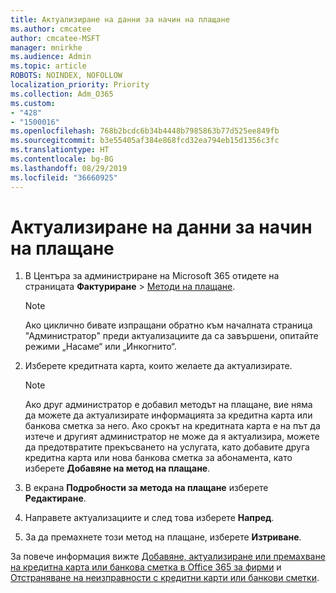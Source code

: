 ```yaml
---
title: Актуализиране на данни за начин на плащане
ms.author: cmcatee
author: cmcatee-MSFT
manager: mnirkhe
ms.audience: Admin
ms.topic: article
ROBOTS: NOINDEX, NOFOLLOW
localization_priority: Priority
ms.collection: Adm_O365
ms.custom:
- "428"
- "1500016"
ms.openlocfilehash: 768b2bcdc6b34b4448b7985863b77d525ee849fb
ms.sourcegitcommit: b3e55405af384e868fcd32ea794eb15d1356c3fc
ms.translationtype: HT
ms.contentlocale: bg-BG
ms.lasthandoff: 08/29/2019
ms.locfileid: "36660925"
---
```

# <a name="update-payment-details"></a>Актуализиране на данни за начин на плащане

1. В Центъра за администриране на Microsoft 365 отидете на страницата **Фактуриране** \> [Методи на плащане](https://go.microsoft.com/fwlink/p/?linkid=2018806).

    > [!NOTE]
    > Ако циклично бивате изпращани обратно към началната страница "Администратор" преди актуализациите да са завършени, опитайте режими „Насаме“ или „Инкогнито“.
  
2. Изберете кредитната карта, които желаете да актуализирате.

    > [!NOTE]
    > Ако друг администратор е добавил методът на плащане, вие няма да можете да актуализирате информацията за кредитна карта или банкова сметка за него. Ако срокът на кредитната карта е на път да изтече и другият администратор не може да я актуализира, можете да предотвратите прекъсването на услугата, като добавите друга кредитна карта или нова банкова сметка за абонамента, като изберете **Добавяне на метод на плащане**.
  
3. В екрана **Подробности за метода на плащане** изберете **Редактиране**.

4. Направете актуализациите и след това изберете **Напред**.

5. За да премахнете този метод на плащане, изберете **Изтриване**.

За повече информация вижте [Добавяне, актуализиране или премахване на кредитна карта или банкова сметка в Office 365 за фирми](https://docs.microsoft.com/office365/admin/subscriptions-and-billing/add-update-or-remove-credit-card-or-bank-account) и [Отстраняване на неизправности с кредитни карти или банкови сметки](https://docs.microsoft.com/office365/admin/subscriptions-and-billing/add-update-or-remove-credit-card-or-bank-account#troubleshooting-credit-cards-and-bank-accounts).